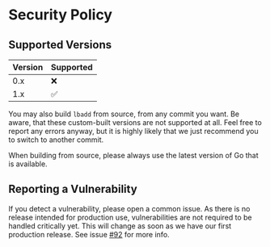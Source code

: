 # Security Policy

## Supported Versions

| Version | Supported          |
| ------- | ------------------ |
| 0.x     | :x:                |
| 1.x     | :white_check_mark: |

You may also build `lbadd` from source, from any commit you want.
Be aware, that these custom-built versions are not supported at all.
Feel free to report any errors anyway, but it is highly likely that we just recommend you to switch to another commit.

When building from source, please always use the latest version of Go that is available.

## Reporting a Vulnerability

If you detect a vulnerability, please open a common issue.
As there is no release intended for production use, vulnerabilities are not required to be handled critically yet.
This will change as soon as we have our first production release.
See issue [#92](https://github.com/tomarrell/lbadd/issues/92) for more info.
